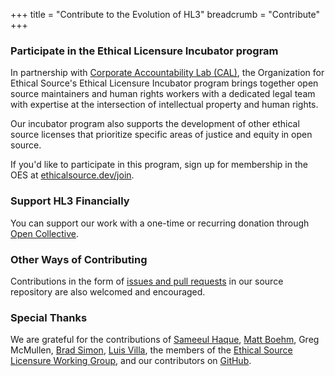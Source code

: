 +++
title = "Contribute to the Evolution of HL3"
breadcrumb = "Contribute"
+++

### Participate in the Ethical Licensure Incubator program
In partnership with [Corporate Accountability Lab (CAL)](http://corpaccountabilitylab.org), the Organization for Ethical Source's Ethical Licensure Incubator program brings together open source maintainers and human rights workers with a dedicated legal team with expertise at the intersection of intellectual property and human rights.

Our incubator program also supports the development of other ethical source licenses that prioritize specific areas of justice and equity in open source.

If you'd like to participate in this program, sign up for membership in the OES at [ethicalsource.dev/join](https://ethicalsource.dev/join/).

### Support HL3 Financially
You can support our work with a one-time or recurring donation through [Open Collective](https://opencollective.com/ethical-source).

### Other Ways of Contributing
Contributions in the form of [issues and pull requests](https://github.com/EthicalSource/hippocratic-license-3 "Hippocratic License source code") in our source repository are also welcomed and encouraged.

### Special Thanks
We are grateful for the contributions of [Sameeul Haque](https://www.linkedin.com/in/sameeul-haque/), [Matt Boehm](https://twitter.com/bigolewannabe), Greg McMullen, [Brad Simon](https://bradsimonlaw.com), [Luis Villa](https://twitter.com/luis_in_brief), the members of the [Ethical Source Licensure Working Group](https://ethicalsource.dev), and our contributors on [GitHub](https://github.com/EthicalSource/hippocratic-license-3).

